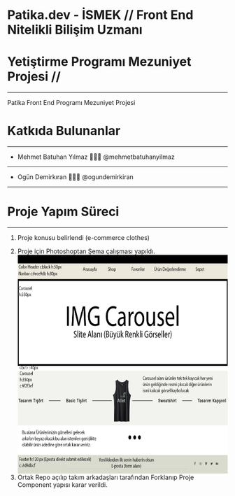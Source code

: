 # Patika.dev - İSMEK // Front End Nitelikli Bilişim Uzmanı 
# Yetiştirme Programı Mezuniyet Projesi //
---
Patika Front End Programı Mezuniyet Projesi



# Katkıda Bulunanlar
---
 - Mehmet Batuhan Yılmaz 👨🏻‍💻 @mehmetbatuhanyilmaz
  ---
 - Ogün Demirkıran 👨🏻‍💻 @ogundemirkiran
 ---
 
# Proje Yapım Süreci
---
1. Proje konusu belirlendi (e-commerce clothes)
2. Proje için Photoshoptan Şema çalışması yapıldı. <br/>
<img alt="photoshopsheme" src="./img/E-Commerce Deneme.jpg" 
     style="float: left; width:650px; height:500px;" />

3. Ortak Repo açılıp takım arkadaşları tarafından Forklanıp Proje Component yapısı karar verildi.
